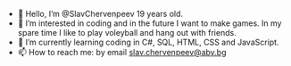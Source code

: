 - 👋 Hello, I’m @SlavChervenpeev 19 years old.
- 👀 I’m interested in coding and in the future I want to make games. In my spare time I like to play voleyball and hang out with friends.
- 🌱 I’m currently learning coding in C#, SQL, HTML, CSS and JavaScript.
- 📫 How to reach me: by email slav.chervenpeev@abv.bg

<!---
You can click the Preview link to take a look at your changes.
--->
